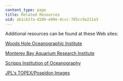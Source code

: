 ```yaml
---
content_type: page
title: Related Resources
uid: ab1cb17a-d206-e89e-4ccc-785cc9a211a3
---
```


Additional resources can be found at these Web sites:

[Woods Hole Oceanographic Institute](http://www.whoi.edu/)

[Monterey Bay Aquarium Research Institute](http://www.mbari.org/)

[Scripps Institution of Oceanography](https://scripps.ucsd.edu/)

[JPL's TOPEX/Poseidon Images](http://topex-www.jpl.nasa.gov/)